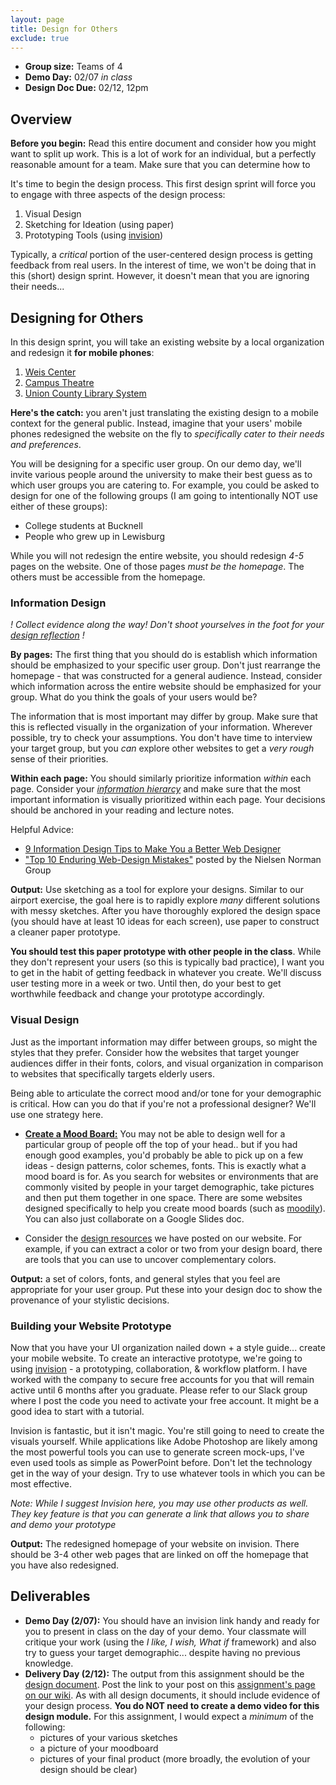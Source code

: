 ```yaml
---
layout: page
title: Design for Others
exclude: true
---
```


- **Group size:** Teams of 4
- **Demo Day:** 02/07 _in class_
- **Design Doc Due:** 02/12, 12pm

## Overview
**Before you begin:** Read this entire document and consider how you might want to split up work. This is a lot of work for an individual, but a perfectly reasonable amount for a team. Make sure that you can determine how to

It's time to begin the design process. This first design sprint will force you to engage with three aspects of the design process:

1. Visual Design
2. Sketching for Ideation (using paper)
3. Prototyping Tools (using [invision](invisionapp.com))

Typically, a *critical* portion of the user-centered design process is getting feedback from real users. In the interest of time, we won't be doing that in this (short) design sprint. However, it doesn't mean that you are ignoring their needs...

## Designing for Others

In this design sprint, you will take an existing website by a local organization and redesign it **for mobile phones**:

1. [Weis Center](https://www.bucknell.edu/WeisCenter)
2. [Campus Theatre](https://www.campustheatre.org/)
3. [Union County Library System](http://unioncountylibraries.org/)


**Here's the catch:** you aren't just translating the existing design to a mobile context for the general public. Instead, imagine that your users' mobile phones redesigned the website on the fly to _specifically cater to their needs and preferences_.

You will be designing for a specific user group. On our demo day, we'll invite various people around the university to make their best guess as to which user groups you are catering to. For example, you could be asked to design for one of the following groups (I am going to intentionally NOT use either of these groups):

- College students at Bucknell
- People who grew up in Lewisburg

While you will not redesign the entire website, you should redesign _4-5_ pages on the website. One of those pages *must be the homepage*. The others must be accessible from the homepage.

### Information Design

_! Collect evidence along the way! Don't shoot yourselves in the foot for your [design reflection](../docs/designdocs.html) !_

**By pages:** The first thing that you should do is establish which information should be emphasized to your specific user group. Don't just rearrange the homepage - that was constructed for a general audience. Instead, consider which information across the entire website should be emphasized for your group. What do you think the goals of your users would be?

The information that is most important may differ by group. Make sure that this is reflected visually in the organization of your information. Wherever possible, try to check your assumptions. You don't have time to interview your target group, but you _can_ explore other websites to get a _very rough_ sense of their priorities.

**Within each page:** You should similarly prioritize information _within_ each page. Consider your [_information hierarcy_](https://99designs.com/blog/tips/6-principles-of-visual-hierarchy/) and make sure that the most important information is visually prioritized within each page. Your decisions should be anchored in your reading and lecture notes.

Helpful Advice:

- [9 Information Design Tips to Make You a Better Web Designer](https://design.tutsplus.com/articles/9-information-design-tips-to-make-you-a-better-web-designer--psd-1601)
- ["Top 10 Enduring Web-Design Mistakes"](https://www.nngroup.com/articles/top-10-enduring/) posted by the Nielsen Norman Group

**Output:** Use sketching as a tool for explore your designs. Similar to our airport exercise, the goal here is to rapidly explore _many_ different solutions with messy sketches. After you have thoroughly explored the design space (you should have at least 10 ideas for each screen), use paper to construct a cleaner paper prototype.

**You should test this paper prototype with other people in the class**. While they don't represent your users (so this is typically bad practice), I want you to get in the habit of getting feedback in whatever you create. We'll discuss user testing more in a week or two. Until then, do your best to get worthwhile feedback and change your prototype accordingly.

### Visual Design
Just as the important information may differ between groups, so might the styles that they prefer. Consider how the websites that target younger audiences differ in their fonts, colors, and visual organization in comparison to websites that specifically targets elderly users.

Being able to articulate the correct mood and/or tone for your demographic is critical. How can you do that if you're not a professional designer? We'll use one strategy here.

- [**Create a Mood Board:**](https://creativemarket.com/blog/mood-boards-why-and-how-to-create-them) You may not be able to design well for a particular group of people off the top of your head.. but if you had enough good examples, you'd probably be able to pick up on a few ideas - design patterns, color schemes, fonts. This is exactly what a mood board is for. As you search for websites or environments that are commonly visited by people in your target demographic, take pictures and then put them together in one space. There are some websites designed specifically to help you create mood boards (such as [moodily](https://moodilyapp.com/)). You can also just collaborate on a Google Slides doc.

- Consider the [design resources](../docs/resources.html) we have posted on our website. For example, if you can extract a color or two from your design board, there are tools that you can use to uncover complementary colors.

**Output:** a set of colors, fonts, and general styles that you feel are appropriate for your user group. Put these into your design doc to show the provenance of your stylistic decisions.

### Building your Website Prototype
Now that you have your UI organization nailed down + a style guide... create your mobile website. To create an interactive prototype, we're going to using [invision](https://www.invisionapp.com/) - a prototyping, collaboration, & workflow platform. I have worked with the company to secure free accounts for you that will remain active until 6 months after you graduate. Please refer to our Slack group where I post the code you need to activate your free account. It might be a good idea to start with a tutorial.

Invision is fantastic, but it isn't magic. You're still going to need to create the visuals yourself. While applications like Adobe Photoshop are likely among the most powerful tools you can use to generate screen mock-ups, I've even used tools as simple as PowerPoint before. Don't let the technology get in the way of your design. Try to use whatever tools in which you can be most effective.

_Note: While I suggest Invision here, you may use other products as well. They key feature is that you can generate a link that allows you to share and demo your prototype_

**Output:** The redesigned homepage of your website on invision. There should be 3-4 other web pages that are linked on off the homepage that you have also redesigned.

## Deliverables
- **Demo Day (2/07):** You should have an invision link handy and ready for you to present in class on the day of your demo. Your classmate will critique your work (using the _I like, I wish, What if_ framework) and also try to guess your target demographic... despite having no previous knowledge.
- **Delivery Day (2/12):** The output from this assignment should be the [design document](../docs/designdocs.html). Post the link to your post on this [assignment's page on our wiki](https://gitlab.bucknell.edu/bucknell-hci/bucknell-hci-fa2017/wikis/design-for-others). As with all design documents, it should include evidence of your design process. **You do NOT need to create a demo video for this design module.** For this assignment, I would expect a _minimum_ of the following:
  - pictures of your various sketches
  - a picture of your moodboard
  - pictures of your final product (more broadly, the evolution of your design should be clear)
